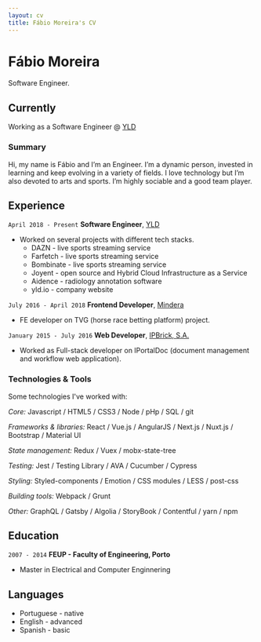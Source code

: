 ```yaml
---
layout: cv
title: Fábio Moreira's CV
---
```

# Fábio Moreira
Software Engineer.


## Currently

Working as a Software Engineer @ [YLD](https://www.yld.io/)

### Summary

Hi, my name is Fábio and I’m an Engineer.
I’m a dynamic person, invested in learning and keep evolving in a variety of fields. I love technology but I’m also devoted to arts and sports. I’m highly sociable and a good team player. 

## Experience

`April 2018 - Present`
__Software Engineer__, [YLD](https://www.yld.io/)


- Worked on several projects with different tech stacks.
    - DAZN - live sports streaming service
    - Farfetch - live sports streaming service
    - Bombinate - live sports streaming service
    - Joyent - open source and Hybrid Cloud Infrastructure as a Service
    - Aidence - radiology annotation software
    - yld.io - company website

`July 2016 - April 2018`
__Frontend Developer__, [Mindera](https://mindera.com/)


- FE developer on TVG (horse race betting platform) project.


`January 2015 - July 2016`
__Web Developer__, [IPBrick, S.A.](https://www.ipbrick.com/)

- Worked as Full-stack developer on IPortalDoc (document management and workflow web application).


### Technologies & Tools
Some technologies I've worked with:

*Core:*
Javascript / HTML5 / CSS3 / Node / pHp / SQL / git

*Frameworks & libraries:*
React / Vue.js / AngularJS / Next.js / Nuxt.js / Bootstrap / Material UI

*State management:*
Redux / Vuex / mobx-state-tree

*Testing:*
Jest / Testing Library / AVA / Cucumber / Cypress

*Styling:*
Styled-components / Emotion / CSS modules / LESS / post-css

*Building tools:*
Webpack / Grunt

*Other:*
GraphQL / Gatsby / Algolia / StoryBook / Contentful / yarn / npm


## Education

`2007 - 2014`
__FEUP - Faculty of Engineering, Porto__

- Master in Electrical and Computer Enginnering



## Languages

- Portuguese - native
- English - advanced
- Spanish - basic

<!-- ### Footer

Last updated: Feb 2020 -->


